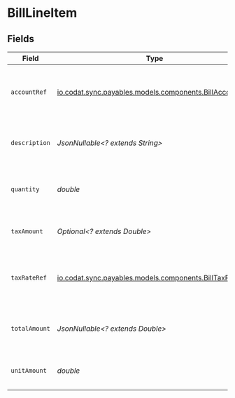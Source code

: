 # BillLineItem


## Fields

| Field                                                                                                | Type                                                                                                 | Required                                                                                             | Description                                                                                          |
| ---------------------------------------------------------------------------------------------------- | ---------------------------------------------------------------------------------------------------- | ---------------------------------------------------------------------------------------------------- | ---------------------------------------------------------------------------------------------------- |
| `accountRef`                                                                                         | [io.codat.sync.payables.models.components.BillAccountRef](../../models/components/BillAccountRef.md) | :heavy_check_mark:                                                                                   | Reference to the account to which the line item is linked.                                           |
| `description`                                                                                        | *JsonNullable<? extends String>*                                                                     | :heavy_minus_sign:                                                                                   | Friendly name of the goods or services received.                                                     |
| `quantity`                                                                                           | *double*                                                                                             | :heavy_check_mark:                                                                                   | Number of units of goods or services received.                                                       |
| `taxAmount`                                                                                          | *Optional<? extends Double>*                                                                         | :heavy_minus_sign:                                                                                   | Amount of tax applied to the line item.                                                              |
| `taxRateRef`                                                                                         | [io.codat.sync.payables.models.components.BillTaxRateRef](../../models/components/BillTaxRateRef.md) | :heavy_check_mark:                                                                                   | Reference to the tax rate to which the line item is linked.                                          |
| `totalAmount`                                                                                        | *JsonNullable<? extends Double>*                                                                     | :heavy_minus_sign:                                                                                   | Total amount of the line, including tax.                                                             |
| `unitAmount`                                                                                         | *double*                                                                                             | :heavy_check_mark:                                                                                   | Unit price of the goods or service.                                                                  |